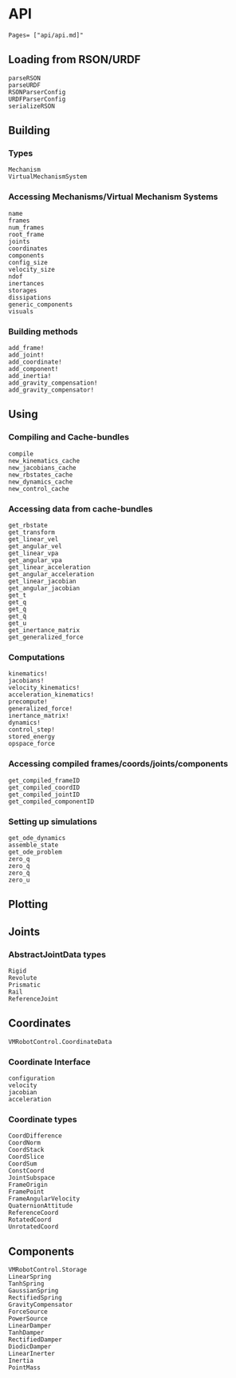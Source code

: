 # API
```@index
Pages= ["api/api.md]"
```

## Loading from RSON/URDF

```@docs
parseRSON
parseURDF
RSONParserConfig
URDFParserConfig
serializeRSON
```

## Building
### Types
```@docs
Mechanism
VirtualMechanismSystem
```
### Accessing Mechanisms/Virtual Mechanism Systems
```@docs
name
frames
num_frames
root_frame
joints
coordinates
components
config_size
velocity_size
ndof
inertances
storages
dissipations
generic_components
visuals
```
### Building methods
```@docs
add_frame!
add_joint!
add_coordinate!
add_component!
add_inertia!
add_gravity_compensation!
add_gravity_compensator!
```

## Using
### Compiling and Cache-bundles
```@docs
compile
new_kinematics_cache
new_jacobians_cache
new_rbstates_cache
new_dynamics_cache
new_control_cache
```
### Accessing data from cache-bundles
```@docs
get_rbstate
get_transform
get_linear_vel
get_angular_vel
get_linear_vpa
get_angular_vpa
get_linear_acceleration
get_angular_acceleration
get_linear_jacobian
get_angular_jacobian
get_t
get_q
get_q̇
get_q̈
get_u
get_inertance_matrix
get_generalized_force
```

### Computations
```@docs
kinematics!
jacobians!
velocity_kinematics!
acceleration_kinematics!
precompute!
generalized_force!
inertance_matrix!
dynamics!
control_step!
stored_energy
opspace_force
```
### Accessing compiled frames/coords/joints/components
```@docs
get_compiled_frameID
get_compiled_coordID
get_compiled_jointID
get_compiled_componentID
```

### Setting up simulations
```@docs
get_ode_dynamics
assemble_state
get_ode_problem
zero_q
zero_q̇
zero_q̈
zero_u
```

## Plotting


## Joints
### AbstractJointData types
```@docs
Rigid
Revolute
Prismatic
Rail
ReferenceJoint
```

## Coordinates
```@docs
VMRobotControl.CoordinateData
```

### Coordinate Interface
```@docs
configuration
velocity
jacobian
acceleration
```

### Coordinate types
```@docs
CoordDifference
CoordNorm
CoordStack
CoordSlice
CoordSum
ConstCoord
JointSubspace
FrameOrigin
FramePoint
FrameAngularVelocity
QuaternionAttitude
ReferenceCoord
RotatedCoord
UnrotatedCoord
```

## Components
```@docs
VMRobotControl.Storage
LinearSpring
TanhSpring
GaussianSpring
RectifiedSpring
GravityCompensator
ForceSource
PowerSource
LinearDamper
TanhDamper
RectifiedDamper
DiodicDamper
LinearInerter
Inertia
PointMass
```
